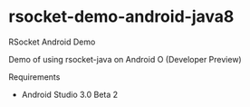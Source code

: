 # rsocket-demo-android-java8
RSocket Android Demo

Demo of using rsocket-java on Android O (Developer Preview)

Requirements

- Android Studio 3.0 Beta 2
